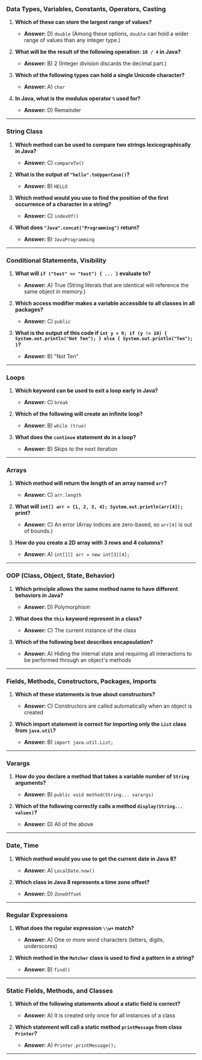 

### **Data Types, Variables, Constants, Operators, Casting**

1. **Which of these can store the largest range of values?**  
   - **Answer:** D) `double` (Among these options, `double` can hold a wider range of values than any integer type.)

2. **What will be the result of the following operation: `10 / 4` in Java?**  
   - **Answer:** B) 2 (Integer division discards the decimal part.)

3. **Which of the following types can hold a single Unicode character?**  
   - **Answer:** A) `char`

4. **In Java, what is the modulus operator `%` used for?**  
   - **Answer:** D) Remainder

---

### **String Class**

1. **Which method can be used to compare two strings lexicographically in Java?**  
   - **Answer:** C) `compareTo()`

2. **What is the output of `"hello".toUpperCase()`?**  
   - **Answer:** B) `HELLO`

3. **Which method would you use to find the position of the first occurrence of a character in a string?**  
   - **Answer:** C) `indexOf()`

4. **What does `"Java".concat("Programming")` return?**  
   - **Answer:** B) `JavaProgramming`

---

### **Conditional Statements, Visibility**

1. **What will `if ("test" == "test") { ... }` evaluate to?**  
   - **Answer:** A) True (String literals that are identical will reference the same object in memory.)

2. **Which access modifier makes a variable accessible to all classes in all packages?**  
   - **Answer:** C) `public`

3. **What is the output of this code if `int y = 9; if (y != 10) { System.out.println("Not Ten"); } else { System.out.println("Ten"); }`?**  
   - **Answer:** B) "Not Ten"

---

### **Loops**

1. **Which keyword can be used to exit a loop early in Java?**  
   - **Answer:** C) `break`

2. **Which of the following will create an infinite loop?**  
   - **Answer:** B) `while (true)`

3. **What does the `continue` statement do in a loop?**  
   - **Answer:** B) Skips to the next iteration

---

### **Arrays**

1. **Which method will return the length of an array named `arr`?**  
   - **Answer:** C) `arr.length`

2. **What will `int[] arr = {1, 2, 3, 4}; System.out.println(arr[4]);` print?**  
   - **Answer:** C) An error (Array indices are zero-based, so `arr[4]` is out of bounds.)

3. **How do you create a 2D array with 3 rows and 4 columns?**  
   - **Answer:** A) `int[][] arr = new int[3][4];`

---

### **OOP (Class, Object, State, Behavior)**

1. **Which principle allows the same method name to have different behaviors in Java?**  
   - **Answer:** D) Polymorphism

2. **What does the `this` keyword represent in a class?**  
   - **Answer:** C) The current instance of the class

3. **Which of the following best describes encapsulation?**  
   - **Answer:** A) Hiding the internal state and requiring all interactions to be performed through an object's methods

---

### **Fields, Methods, Constructors, Packages, Imports**

1. **Which of these statements is true about constructors?**  
   - **Answer:** C) Constructors are called automatically when an object is created

2. **Which import statement is correct for importing only the `List` class from `java.util`?**  
   - **Answer:** B) `import java.util.List;`

---

### **Varargs**

1. **How do you declare a method that takes a variable number of `String` arguments?**  
   - **Answer:** B) `public void method(String... varargs)`

2. **Which of the following correctly calls a method `display(String... values)`?**  
   - **Answer:** D) All of the above

---

### **Date, Time**

1. **Which method would you use to get the current date in Java 8?**  
   - **Answer:** A) `LocalDate.now()`

2. **Which class in Java 8 represents a time zone offset?**  
   - **Answer:** D) `ZoneOffset`

---

### **Regular Expressions**

1. **What does the regular expression `\\w+` match?**  
   - **Answer:** A) One or more word characters (letters, digits, underscores)

2. **Which method in the `Matcher` class is used to find a pattern in a string?**  
   - **Answer:** B) `find()`

---

### **Static Fields, Methods, and Classes**

1. **Which of the following statements about a static field is correct?**  
   - **Answer:** A) It is created only once for all instances of a class

2. **Which statement will call a static method `printMessage` from class `Printer`?**  
   - **Answer:** A) `Printer.printMessage();`

---

